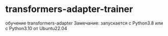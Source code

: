 # transformers-adapter-trainer
обучение transformers-adapter
Замечание: запускается с Python3.8
или с Python3.10 от Ubuntu22.04 